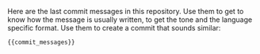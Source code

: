 Here are the last commit messages in this repository. Use them to get to know how the message is usually written, to get the tone and the language specific format. Use them to create a commit that sounds similar:
```
{{commit_messages}}
```